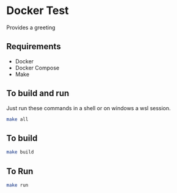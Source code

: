 # Docker Test

Provides a greeting

## Requirements

- Docker
- Docker Compose
- Make

## To build and run

Just run these commands in a shell or on windows a wsl session.

```bash
make all
```

## To build

```bash
make build
```

## To Run

```bash
make run
```

